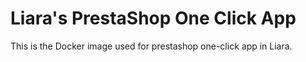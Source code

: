 # Liara's PrestaShop One Click App

This is the Docker image used for prestashop one-click app in Liara.
